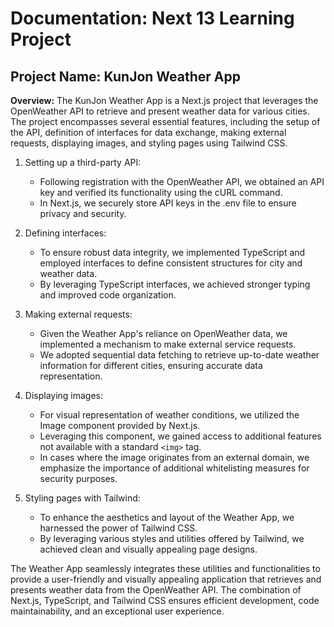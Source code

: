 # Documentation: Next 13 Learning Project

## Project Name: KunJon Weather App

**Overview:**
The KunJon Weather App is a Next.js project that leverages the OpenWeather API to retrieve and present weather data for various cities. The project encompasses several essential features, including the setup of the API, definition of interfaces for data exchange, making external requests, displaying images, and styling pages using Tailwind CSS.

1. Setting up a third-party API:

   - Following registration with the OpenWeather API, we obtained an API key and verified its functionality using the cURL command.
   - In Next.js, we securely store API keys in the .env file to ensure privacy and security.

2. Defining interfaces:

   - To ensure robust data integrity, we implemented TypeScript and employed interfaces to define consistent structures for city and weather data.
   - By leveraging TypeScript interfaces, we achieved stronger typing and improved code organization.

3. Making external requests:

   - Given the Weather App's reliance on OpenWeather data, we implemented a mechanism to make external service requests.
   - We adopted sequential data fetching to retrieve up-to-date weather information for different cities, ensuring accurate data representation.

4. Displaying images:

   - For visual representation of weather conditions, we utilized the Image component provided by Next.js.
   - Leveraging this component, we gained access to additional features not available with a standard `<img>` tag.
   - In cases where the image originates from an external domain, we emphasize the importance of additional whitelisting measures for security purposes.

5. Styling pages with Tailwind:
   - To enhance the aesthetics and layout of the Weather App, we harnessed the power of Tailwind CSS.
   - By leveraging various styles and utilities offered by Tailwind, we achieved clean and visually appealing page designs.

The Weather App seamlessly integrates these utilities and functionalities to provide a user-friendly and visually appealing application that retrieves and presents weather data from the OpenWeather API. The combination of Next.js, TypeScript, and Tailwind CSS ensures efficient development, code maintainability, and an exceptional user experience.

